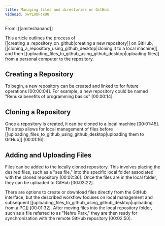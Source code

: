 ```yaml
---
title: Managing files and directories on GitHub
videoId: xwrL0bFck98
---
```


From: [[amiteshanand]] <br/> 

This article outlines the process of [[creating_a_repository_on_github|creating a new repository]] on GitHub, [[cloning_a_repository_using_github_desktop|cloning it to a local machine]], and then [[uploading_files_to_github_using_github_desktop|uploading files]] from a personal computer to the repository.

## Creating a Repository

To begin, a new repository can be created and linked to for future operations <a class="yt-timestamp" data-t="00:00:04">[00:00:04]</a>. For example, a new repository could be named "Renuka benefits of programming basics" <a class="yt-timestamp" data-t="00:00:14">[00:00:14]</a>.

## Cloning a Repository

Once a repository is created, it can be cloned to a local machine <a class="yt-timestamp" data-t="00:01:45">[00:01:45]</a>. This step allows for local management of files before [[uploading_files_to_github_using_github_desktop|uploading them to GitHub]] <a class="yt-timestamp" data-t="00:01:16">[00:01:16]</a>.

## Adding and Uploading Files

Files can be added to the locally cloned repository. This involves placing the desired files, such as a "sea file," into the specific local folder associated with the cloned repository <a class="yt-timestamp" data-t="00:02:36">[00:02:36]</a>. Once the files are in the local folder, they can be uploaded to GitHub <a class="yt-timestamp" data-t="00:03:22">[00:03:22]</a>.

There are options to create or download files directly from the GitHub interface, but the described workflow focuses on local management and subsequent [[uploading_files_to_github_using_github_desktop|uploading from a PC]] <a class="yt-timestamp" data-t="00:01:32">[00:01:32]</a>. After moving files into the local repository folder, such as a file referred to as "Nehru Park," they are then ready for synchronization with the remote GitHub repository <a class="yt-timestamp" data-t="00:02:50">[00:02:50]</a>.
